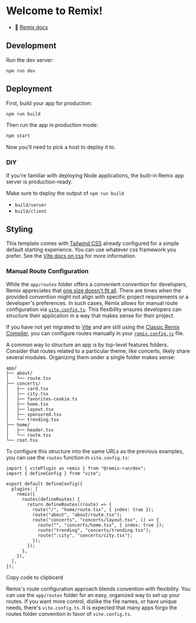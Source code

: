 # Welcome to Remix!

- 📖 [Remix docs](https://remix.run/docs)

## Development

Run the dev server:

```shellscript
npm run dev
```

## Deployment

First, build your app for production:

```sh
npm run build
```

Then run the app in production mode:

```sh
npm start
```

Now you'll need to pick a host to deploy it to.

### DIY

If you're familiar with deploying Node applications, the built-in Remix app server is production-ready.

Make sure to deploy the output of `npm run build`

- `build/server`
- `build/client`

## Styling

This template comes with [Tailwind CSS](https://tailwindcss.com/) already configured for a simple default starting experience. You can use whatever css framework you prefer. See the [Vite docs on css](https://vitejs.dev/guide/features.html#css) for more information.

### Manual Route Configuration

While the `app/routes` folder offers a convenient convention for developers, Remix appreciates that [one size doesn't fit all](https://remix.run/docs/ja/main/file-conventions/routes#disclaimer). There are times when the provided convention might not align with specific project requirements or a developer's preferences. In such cases, Remix allows for manual route configuration via [`vite.config.ts`](https://remix.run/docs/ja/main/file-conventions/vite-config#routes). This flexibility ensures developers can structure their application in a way that makes sense for their project.

If you have not yet migrated to [Vite](https://remix.run/docs/ja/main/guides/vite) and are still using the [Classic Remix Compiler](https://remix.run/docs/ja/main/guides/vite#classic-remix-compiler-vs-remix-vite), you can configure routes manually in your [`remix.config.js`](https://remix.run/docs/ja/main/file-conventions/remix-config) file.

A common way to structure an app is by top-level features folders. Consider that routes related to a particular theme, like concerts, likely share several modules. Organizing them under a single folder makes sense:

```text
app/
├── about/
│   └── route.tsx
├── concerts/
│   ├── card.tsx
│   ├── city.tsx
│   ├── favorites-cookie.ts
│   ├── home.tsx
│   ├── layout.tsx
│   ├── sponsored.tsx
│   └── trending.tsx
├── home/
│   ├── header.tsx
│   └── route.tsx
└── root.tsx
```

To configure this structure into the same URLs as the previous examples, you can use the `routes` function in `vite.config.ts`:

```
import { vitePlugin as remix } from "@remix-run/dev";
import { defineConfig } from "vite";

export default defineConfig({
  plugins: [
    remix({
      routes(defineRoutes) {
        return defineRoutes((route) => {
          route("/", "home/route.tsx", { index: true });
          route("about", "about/route.tsx");
          route("concerts", "concerts/layout.tsx", () => {
            route("", "concerts/home.tsx", { index: true });
            route("trending", "concerts/trending.tsx");
            route(":city", "concerts/city.tsx");
          });
        });
      },
    }),
  ],
});
```

Copy code to clipboard

Remix's route configuration approach blends convention with flexibility. You can use the `app/routes` folder for an easy, organized way to set up your routes. If you want more control, dislike the file names, or have unique needs, there's `vite.config.ts`. It is expected that many apps forgo the routes folder convention in favor of `vite.config.ts`.
